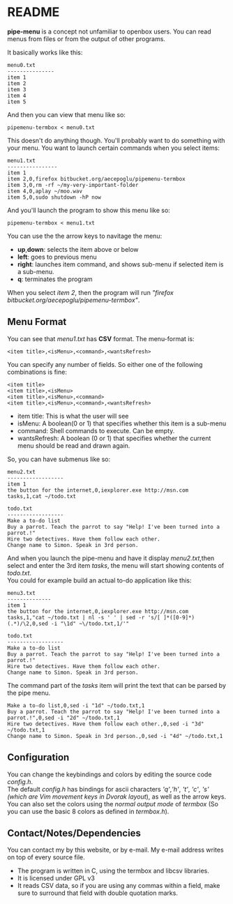 README
=====================

**pipe-menu** is a concept not unfamiliar to openbox users. You can read menus from files or from the output of other programs.  

It basically works like this: 

    menu0.txt
    ---------------
    item 1
    item 2
    item 3
    item 4
    item 5

And then you can view that menu like so:

    pipemenu-termbox < menu0.txt

This doesn't do anything though. You'll probably want to do something with your menu. You want to launch certain commands when you select items:

    menu1.txt
    ----------------
    item 1
    item 2,0,firefox bitbucket.org/aecepoglu/pipemenu-termbox
    item 3,0,rm -rf ~/my-very-important-folder
    item 4,0,aplay ~/moo.wav
    item 5,0,sudo shutdown -hP now

And you'll launch the program to show this menu like so:

    pipemenu-termbox < menu1.txt

You can use the the arrow keys to navitage the menu:

* **up**,**down**: selects the item above or below
* **left**: goes to previous menu
* **right**: launches item command, and shows sub-menu if selected item is a sub-menu.
* **q**: terminates the program

When you select *item 2*, then the program will run *"firefox bitbucket.org/aecepoglu/pipemenu-termbox"*.  

Menu Format
--------------------
You can see that *menu1.txt* has **CSV** format. The menu-format is:

	<item title>,<isMenu>,<command>,<wantsRefresh>

You can specify any number of fields. So either one of the following combinations is fine:

    <item title>
    <item title>,<isMenu>
    <item title>,<isMenu>,<command>
    <item title>,<isMenu>,<command>,<wantsRefresh>

* item title: This is what the user will see
* isMenu: A boolean(0 or 1) that specifies whether this item is a sub-menu
* command: Shell commands to execute. Can be empty.
* wantsRefresh: A boolean (0 or 1) that specifies whether the current menu should be read and drawn again.

So, you can have submenus like so:

    menu2.txt
    ------------------
    item 1
    the button for the internet,0,iexplorer.exe http://msn.com
    tasks,1,cat ~/todo.txt
    
    todo.txt
    ------------------
    Make a to-do list
    Buy a parrot. Teach the parrot to say "Help! I've been turned into a parrot.!"
    Hire two detectives. Have them follow each other.
    Change name to Simon. Speak in 3rd person.

And when you launch the pipe-menu and have it display _menu2.txt_,then select and enter the 3rd item _tasks_, the menu will start showing contents of _todo.txt_.  
You could for example build an actual to-do application like this:

    menu3.txt
    --------------
    item 1
    the button for the internet,0,iexplorer.exe http://msn.com
    tasks,1,"cat ~/todo.txt | nl -s ' ' | sed -r 's/[ ]*([0-9]*) (.*)/\2,0,sed -i "\1d" ~\/todo.txt,1/'"

    todo.txt
    ------------------
    Make a to-do list
    Buy a parrot. Teach the parrot to say "Help! I've been turned into a parrot.!"
    Hire two detectives. Have them follow each other.
    Change name to Simon. Speak in 3rd person.

The command part of the _tasks_ item will print the text that can be parsed by the pipe menu.

    Make a to-do list,0,sed -i "1d" ~/todo.txt,1
    Buy a parrot. Teach the parrot to say "Help! I've been turned into a parrot.!",0,sed -i "2d" ~/todo.txt,1
    Hire two detectives. Have them follow each other.,0,sed -i "3d" ~/todo.txt,1
    Change name to Simon. Speak in 3rd person.,0,sed -i "4d" ~/todo.txt,1

Configuration
-------------

You can change the keybindings and colors by editing the source code _config.h_.  
The default _config.h_ has bindings for ascii characters *'q'*,*'h'*, *'t'*, *'c'*, *'s'* *(which are Vim movement keys in Dvorak layout*), as well as the arrow keys.  
You can also set the colors using the *normal output mode* of *termbox* (So you can use the basic 8 colors as defined in _termbox.h_).  


Contact/Notes/Dependencies
-------------

You can contact my by this website, or by e-mail. My e-mail address writes on top of every source file.  

* The program is written in C, using the termbox and libcsv libraries.
* It is licensed under GPL v3
* It reads CSV data, so if you are using any commas within a field, make sure to surround that field with double quotation marks.
